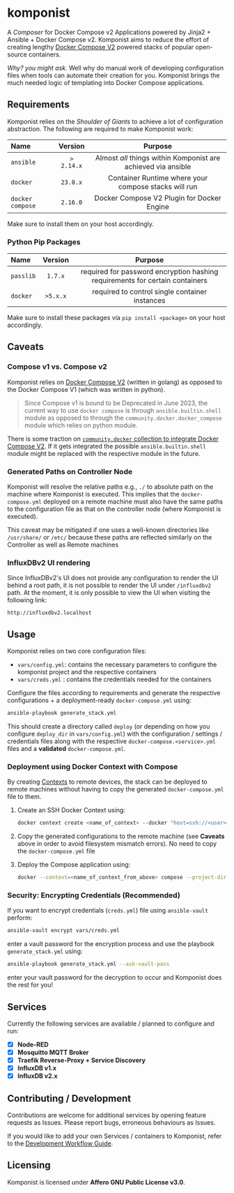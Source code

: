 # komponist
A _Composer_ for Docker Compose v2 Applications powered by Jinja2 + Ansible + Docker Compose v2.
Komponist aims to reduce the effort of creating lengthy [Docker Compose V2][1] powered stacks of popular
open-source containers.

_Why? you might ask._ Well why do manual work of developing configuration files when tools can automate
their creation for you. Komponist brings the much needed logic of templating into Docker Compose applications.

## Requirements

Komponist relies on the _Shoulder of Giants_ to achieve a lot of configuration abstraction. The following are 
required to make Komponist work:

| Name       | Version    | Purpose                                                           |
|:-----------|:----------:|:-----------------------------------------------------------------:|
| `ansible`  | `> 2.14.x` | Almost _all_ things within Komponist are achieved via ansible     |
| `docker`   | `23.0.x`   | Container Runtime where your compose stacks will run              |
| `docker compose` | `2.16.0` | Docker Compose V2 Plugin for Docker Engine                    |

Make sure to install them on your host accordingly.

### Python Pip Packages

| Name      | Version | Purpose                                                                      |
|:----------|:-------:|:----------------------------------------------------------------------------:|
| `passlib` | `1.7.x` | required for password encryption hashing requirements for certain containers |
| `docker`  | `>5.x.x`| required to control single container instances                               | 

Make sure to install these packages via `pip install <package>` on your host accordingly.

## Caveats

### Compose v1 vs. Compose v2

Komponist relies on [Docker Compose V2][1] (written in golang) as opposed to the Docker Compose V1
(which was written in python). 

> Since Compose v1 is bound to be Deprecated in June 2023, the current way 
> to use `docker compose` is through `ansible.builtin.shell` module as opposed to through the 
> `community.docker.docker_compose` module which relies on python module. 

There is some traction on [`community.docker` collection to integrate Docker Compose V2][2]. If it gets 
integrated the possible `ansible.builtin.shell` module might be replaced with the respective module in the
future.

### Generated Paths on Controller Node

Komponist will resolve the relative paths e.g., `./` to absolute path on the machine where Komponist is executed.
This implies that the `docker-compose.yml` deployed on a remote machine must also have the same paths to the configuration
file as that on the controller node (where Komponist is executed).

This caveat may be mitigated if one uses a well-known directories like `/usr/share/` or `/etc/` because these paths are
reflected similarly on the Controller as well as Remote machines

### InfluxDBv2 UI rendering

Since InfluxDBv2's UI does not provide any configuration to render the UI behind a root path, it is not possible to render
the UI under `/influxdbv2` path. At the moment, it is only possible to view the UI when visiting the following link:

    http://influxdbv2.localhost

## Usage

Komponist relies on two core configuration files:

- `vars/config.yml`: contains the necessary parameters to configure the komponist project and the respective containers 
- `vars/creds.yml` : contains the credentials needed for the containers

Configure the files according to requirements and generate the respective configurations + a deployment-ready `docker-compose.yml`
using:

```bash
ansible-playbook generate_stack.yml
```
This should create a directory called `deploy` (or depending on how you configure `deploy_dir` in `vars/config.yml`) with the 
configuration / settings / credentials files along with the respective `docker-compose.<service>.yml` files and a __validated__
`docker-compose.yml`.

### Deployment using Docker Context with Compose

By creating [Contexts][3] to remote devices, the stack can be deployed to remote machines without having to copy the generated
`docker-compose.yml` file to them.

1. Create an SSH Docker Context using:

    ```bash
    docker context create <name_of_context> --docker "host=ssh://<user>@<remote-machine_ip or hostname>
    ```
2. Copy the generated configurations to the remote machine (see __Caveats__ above in order to avoid filesystem mismatch errors).
No need to copy the `docker-compose.yml` file

3. Deploy the Compose application using:

    ```bash
    docker --context=<name_of_context_from_above> compose --project-directory=deploy up -d
    ```

### Security: Encrypting Credentials (Recommended)

If you want to encrypt credentials (`creds.yml`) file using `ansible-vault` perform:

```bash
ansible-vault encrypt vars/creds.yml
```
enter a vault password for the encryption process and use the playbook `generate_stack.yml` using:

```bash
ansible-playbook generate_stack.yml --ask-vault-pass
```
enter your vault password for the decryption to occur and Komponist does the rest for you!

## Services

Currently the following services are available / planned to configure and run:

- [x] __Node-RED__
- [x] __Mosquitto MQTT Broker__
- [x] __Traefik Reverse-Proxy + Service Discovery__
- [x] __InfluxDB v1.x__
- [x] __InfluxDB v2.x__

## Contributing / Development

Contributions are welcome for additional services by opening feature requests as Issues. Please report
bugs, erroneous behaviours as Issues.

If you would like to add your own Services / containers to Komponist, refer to the [Development Workflow Guide][4].

## Licensing

Komponist is licensed under __Affero GNU Public License v3.0__.

[1]: https://docs.docker.com/compose/compose-v2/
[2]: https://github.com/ansible-collections/community.docker/pull/586
[3]: https://www.docker.com/blog/how-to-deploy-on-remote-docker-hosts-with-docker-compose/
[4]: docs/Development.md
